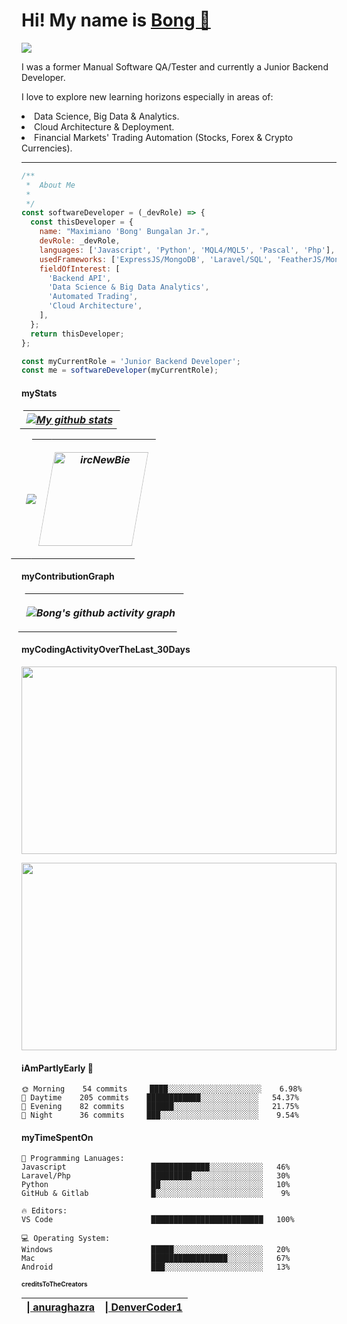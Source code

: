 <p align="left">
  <h1 align="left">  Hi!   My name is  <a href="https://github.com/ircNewBie"> Bong  👋</a> </h1>
</p>
<p align="left">
  <a align="center" href="https://github.com/DenverCoder1/readme-typing-svg"><img src="https://readme-typing-svg.herokuapp.com?&font=IBM+Plex+Sans&color=4DD091&size=25&lines=Welcome+to+my+GitHub+Page.;I+am+a+Junior+Backend+Developer.;A+former+Software+QA/+Tester.;I+do+have+experience+in:;░░░░JavaScript░░░░++;░░░░░░Python░░░░░░++;░░░░░MQL4/MQL5░░░░░++;░░░andFewOthersMore░░░++;░░░░░░░░░░░░░░░░░░+;" /></a>
</p>
<p>
  I was a former Manual Software QA/Tester and currently a Junior Backend Developer. 
</p>
<p>
   I love to explore new learning horizons especially in areas of:
  <li>
          Data Science, Big Data & Analytics.
  </li>
  <li>
          Cloud Architecture & Deployment.
  </li>
  <li>
          Financial Markets' Trading Automation (Stocks, Forex & Crypto Currencies).
  </li>
</p>
<hr>

```javascript
/**
 *  About Me
 *
 */
const softwareDeveloper = (_devRole) => {
  const thisDeveloper = {
    name: "Maximiano 'Bong' Bungalan Jr.",
    devRole: _devRole,
    languages: ['Javascript', 'Python', 'MQL4/MQL5', 'Pascal', 'Php'],
    usedFrameworks: ['ExpressJS/MongoDB', 'Laravel/SQL', 'FeatherJS/MongoDB'],
    fieldOfInterest: [
      'Backend API',
      'Data Science & Big Data Analytics',
      'Automated Trading',
      'Cloud Architecture',
    ],
  };
  return thisDeveloper;
};

const myCurrentRole = 'Junior Backend Developer';
const me = softwareDeveloper(myCurrentRole);
```

#### myStats
<table style= "border: none; transform:skewX(-10deg);" >
  <th>
      <a href="https://github.com/ircNewBie/ircNewBie"><img align="center" src="https://github-readme-stats.vercel.app/api?username=ircNewBie&show_icons=true&include_all_commits=true&theme=onedark" alt="My github stats" />
      </a>
  </th>
<table style= "border: none; transform:skewX(-10deg);">
  <tr>
    <th>
      <a href="https://github.com/ircNewBie/ircNewBie">
        <img align="center" src="https://github-readme-stats.vercel.app/api/top-langs/?username=ircNewBie&layout=compact&theme=onedark" />
      </a>
    </th>
    <th>
      <p align="center">
        <img align="center" height="150em" src="https://github-readme-streak-stats.herokuapp.com/?user=ircNewBie&theme=onedark" alt="ircNewBie" />
      </p>
    </th>
    </tr>
</table>

#### myContributionGraph
<table style= "border: none; transform:skewX(-10deg);">
<th>

  ![Bong's github activity graph](https://activity-graph.herokuapp.com/graph?username=ircNewBie&theme=react-dark)

</th>
</table>

#### myCodingActivityOverTheLast_30Days

<a href="https://wakatime.com/@ircNewBie"><img src="https://wakatime.com/share/@ircNewBie/ddff9ecb-e20e-4815-b2c6-ce1d437070ce.png" style="width:100%; height:300px" /></a>

<a href="https://wakatime.com/@ircNewBie"><img src="https://wakatime.com/share/@ircNewBie/a91de8ef-5545-423c-a201-7ce87543ff13.png" style = "width:100%; height:300px" /></a>

#### iAmPartlyEarly 🐤

```text
🌞 Morning    54 commits     ████░░░░░░░░░░░░░░░░░░░░░    6.98%
🌆 Daytime    205 commits    ████████████░░░░░░░░░░░░░   54.37%
🌃 Evening    82 commits     ██████░░░░░░░░░░░░░░░░░░░   21.75%
🌙 Night      36 commits     ███░░░░░░░░░░░░░░░░░░░░░░    9.54%

```

#### myTimeSpentOn

```text
💬 Programming Lanuages:
Javascript                   █████████████░░░░░░░░░░░░   46%
Laravel/Php                  █████████░░░░░░░░░░░░░░░░   30%
Python                       ██░░░░░░░░░░░░░░░░░░░░░░░   10%
GitHub & Gitlab              █░░░░░░░░░░░░░░░░░░░░░░░░    9%

🔥 Editors:
VS Code                      █████████████████████████   100%

💻 Operating System:
Windows                      █████░░░░░░░░░░░░░░░░░░░░   20%
Mac                          █████████████████░░░░░░░░   67%
Android                      ███░░░░░░░░░░░░░░░░░░░░░░   13%

```

<h4 style="font-size:10px"> creditsToTheCreators</h4>
  <table>
    <thead>
      <th><a href="https://github.com/anuraghazra/github-readme-stats" > | anuraghazra  </a> </th>
      <th><a href="https://github.com/DenverCoder1/readme-typing-svg" > | DenverCoder1 </a> </th>
    </thead>
  </table>

